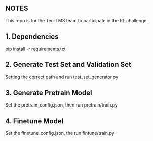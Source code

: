 ## NOTES
This repo is for the Ten-TMS team to participate in the RL challenge. 
## 1. Dependencies
pip install -r requirements.txt

## 2. Generate Test Set and Validation Set
Setting the correct path and run test_set_generator.py 

## 3. Generate Pretrain Model
Set the pretrain_config.json, then run pretrain/train.py

## 4. Finetune Model
Set the finetune_config.json, the run fintune/train.py


